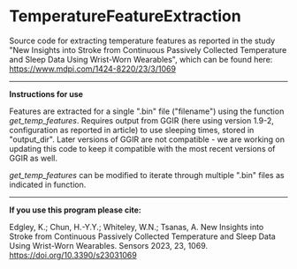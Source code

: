 # TemperatureFeatureExtraction

Source code for extracting temperature features as reported in the study "New Insights into Stroke from Continuous Passively Collected Temperature and Sleep Data Using Wrist-Worn Wearables", which can be found here: https://www.mdpi.com/1424-8220/23/3/1069

****************************************


**Instructions for use** 

Features are extracted for a single ".bin" file ("filename") using the function _get_temp_features_. Requires output from GGIR (here using version 1.9-2, configuration as reported in article) to use sleeping times, stored in "output_dir". Later versions of GGIR are not compatible - we are working on updating this code to keep it compatible with the most recent versions of GGIR as well. 

_get_temp_features_ can be modified to iterate through multiple ".bin" files as indicated in function. 

****************************************

**If you use this program please cite:**

Edgley, K.; Chun, H.-Y.Y.; Whiteley, W.N.; Tsanas, A. New Insights into Stroke from Continuous Passively Collected Temperature and Sleep Data Using Wrist-Worn Wearables. Sensors 2023, 23, 1069. https://doi.org/10.3390/s23031069 

